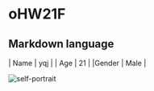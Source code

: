 # oHW21F

## Markdown language

| Name | yqj |
| Age | 21 |
|Gender | Male |

![self-portrait](image.jpg)
